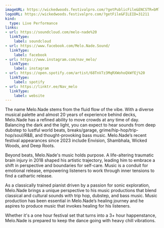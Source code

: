 ```yaml
---
imageURL: https://wickedwoods.festivalpro.com/?getPublicFile&ENCSTR=bMllfFmIPlSUTOCUAEcV
logoURL: https://wickedwoods.festivalpro.com/?getFile&FILEID=31211
kind:
  type: Live Performance
links:
- url: https://soundcloud.com/melo-nade%20
  linkType:
    label: soundcloud
- url: https://www.facebook.com/Melo.Nade.Sound/
  linkType:
    label: facebook
- url: https://www.instagram.com/nav_melo/
  linkType:
    label: instagram
- url: https://open.spotify.com/artist/68TnV7z3MqRXWohoQkWfEj%20
  linkType:
    label: spotify
- url: https://linktr.ee/Nav_melo
  linkType:
    label: website
---
```

The name Melo.Nade stems from the fluid flow of the vibe. With a diverse musical palette and almost 20 years of experience behind decks, Melo.Nade has a refined ability to move crowds at any time of day. Balancing the dark and the light, you can expect to hear sounds from deep dubstep to lustful world beats, breaks/garage, grime/hip-hop/trip-hop/soul/R&B, and thought-provoking bass music. Melo.Nade’s recent festival appearances since 2023 include Envision, Shambhala, Wicked Woods, and Deep Roots.

Beyond beats, Melo.Nade's music holds purpose. A life-altering traumatic brain injury in 2018 shaped his artistic trajectory, leading him to embrace a shift in perspective and boundaries for self-care. Music is a conduit for emotional release, empowering listeners to work through inner tensions to find a cathartic release.

As a classically trained pianist driven by a passion for sonic exploration, Melo.Nade brings a unique perspective to his music productions that blend classical and cultural sounds with trip hop, dubstep, and bass music. Music production has been essential in Melo.Nade’s healing journey and he aspires to produce music that invokes healing for his listeners.

Whether it's a one hour festival set that turns into a 3+ hour happenstance, Melo.Nade is prepared to keep the dance going with heavy chill vibrations.